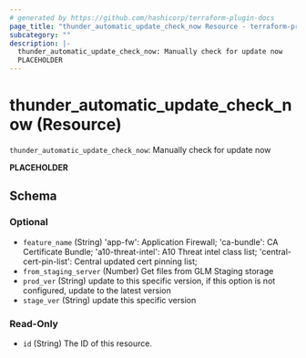 ```yaml
---
# generated by https://github.com/hashicorp/terraform-plugin-docs
page_title: "thunder_automatic_update_check_now Resource - terraform-provider-thunder"
subcategory: ""
description: |-
  thunder_automatic_update_check_now: Manually check for update now
  PLACEHOLDER
---
```


# thunder_automatic_update_check_now (Resource)

`thunder_automatic_update_check_now`: Manually check for update now

__PLACEHOLDER__



<!-- schema generated by tfplugindocs -->
## Schema

### Optional

- `feature_name` (String) 'app-fw': Application Firewall; 'ca-bundle': CA Certificate Bundle; 'a10-threat-intel': A10 Threat intel class list; 'central-cert-pin-list': Central updated cert pinning list;
- `from_staging_server` (Number) Get files from GLM Staging storage
- `prod_ver` (String) update to this specific version, if this option is not configured, update to the latest version
- `stage_ver` (String) update this specific version

### Read-Only

- `id` (String) The ID of this resource.


